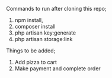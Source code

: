 Commands to run after cloning this repo;

1. npm install,
2. composer install
3. php artisan key:generate
4. php artisan storage:link

Things to be added;
1. Add pizza to cart
2. Make payment and complete order
